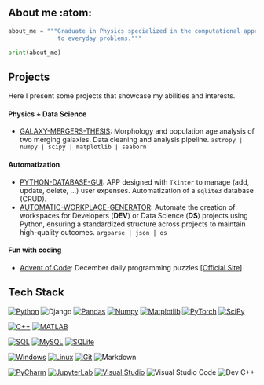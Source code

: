 ## About me :atom:
```python
about_me = """Graduate in Physics specialized in the computational approach
              to everyday problems."""

print(about_me)
```
## Projects
Here I present some projects that showcase my abilities and interests. 

#### Physics + Data Science
* [GALAXY-MERGERS-THESIS](https://github.com/MaximoRdz/GALAXY-MERGERS-TFG): Morphology and population age analysis of two merging galaxies. Data cleaning and analysis pipeline. `astropy | numpy | scipy | matplotlib | seaborn`

#### Automatization
* [PYTHON-DATABASE-GUI](https://github.com/MaximoRdz/PYTHON-DATABASE-GUI): APP designed with `Tkinter` to manage (add, update, delete, ...) user expenses. 
Automatization of a `sqlite3` database (CRUD).
* [AUTOMATIC-WORKPLACE-GENERATOR](https://github.com/MaximoRdz/AUTO-PROJECT-STRUCTURE): Automate the creation of workspaces for Developers (**DEV**) or Data Science (**DS**) projects using Python, ensuring a standardized structure across projects to maintain high-quality outcomes. `argparse | json | os`

#### Fun with coding
* [Advent of Code](https://github.com/MaximoRdz/AdventOfCode): December daily programming puzzles [[Official Site](https://adventofcode.com/)]

## Tech Stack
[![Python](https://img.shields.io/badge/-Python-3776AB?style=for-the-badge&logo=python&logoColor=ffd43b)](https://www.python.org/)
![Django](https://img.shields.io/badge/Django-092E20?style=for-the-badge&logo=django&logoColor=white)
[![Pandas](https://img.shields.io/badge/Pandas-3776AB?style=for-the-badge&logo=pandas&logoColor=white)](https://pandas.pydata.org/)
[![Numpy](https://img.shields.io/badge/Numpy-3776AB?style=for-the-badge&logo=numpy&logoColor=white)](https://numpy.org/)
[![Matplotlib](https://img.shields.io/badge/Matplotlib-3776AB?style=for-the-badge&logo=matplotlib&logoColor=white)](https://matplotlib.org/)
[![PyTorch](https://img.shields.io/badge/PyTorch-3776AB?style=for-the-badge&logo=pytorch&logoColor=white)](https://pytorch.org/)
[![SciPy](https://img.shields.io/badge/SciPy-3776AB?style=for-the-badge&logo=scipy&logoColor=white)](https://www.scipy.org/)

[![C++](https://img.shields.io/badge/C%2B%2B-3776AB?style=for-the-badge&logo=c%2B%2B&logoColor=white)](https://en.wikipedia.org/wiki/C%2B%2B)
[![MATLAB](https://img.shields.io/badge/MATLAB-3776AB?style=for-the-badge&logo=mathworks&logoColor=white)](https://www.mathworks.com/)

[![SQL](https://img.shields.io/badge/SQL-3776AB?style=for-the-badge&logo=sql&logoColor=white)](https://en.wikipedia.org/wiki/SQL)
[![MySQL](https://img.shields.io/badge/MySQL-3776AB?style=for-the-badge&logo=mysql&logoColor=white)](https://www.mysql.com/)
[![SQLite](https://img.shields.io/badge/SQLite-3776AB?style=for-the-badge&logo=sqlite&logoColor=white)](https://www.sqlite.org/)

[![Windows](https://img.shields.io/badge/Windows-3776AB?style=for-the-badge&logo=windows&logoColor=white)](https://www.microsoft.com/en-us/windows)
[![Linux](https://img.shields.io/badge/Linux-3776AB?style=for-the-badge&logo=linux&logoColor=white)](https://www.linux.org/)
[![Git](https://img.shields.io/badge/Git-F05032?style=for-the-badge&logo=git&logoColor=white)](https://git-scm.com/)
![Markdown](https://img.shields.io/badge/Markdown-000000?style=for-the-badge&logo=markdown&logoColor=white)

[![PyCharm](https://img.shields.io/badge/PyCharm-000000?style=for-the-badge&logo=pycharm&logoColor=white)](https://www.jetbrains.com/pycharm/)
[![JupyterLab](https://img.shields.io/badge/JupyterLab-F37626?style=for-the-badge&logo=jupyter&logoColor=white)](https://jupyter.org/)
[![Visual Studio](https://img.shields.io/badge/Visual%20Studio-5C2D91?style=for-the-badge&logo=visual-studio&logoColor=white)](https://visualstudio.microsoft.com/)
![Visual Studio Code](https://img.shields.io/badge/Visual%20Studio%20Code-007ACC?style=for-the-badge&logo=visual-studio-code&logoColor=white)
![Dev C++](https://img.shields.io/badge/Dev%20C++-007CFF?style=for-the-badge&logo=dev-cplusplus&logoColor=white)











